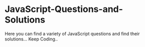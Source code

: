 # JavaScript-Questions-and-Solutions
Here you can find a variety of JavaScript questions and find their solutions... Keep Coding..
